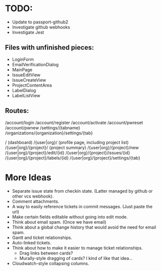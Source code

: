 # TODO:

* Update to passport-github2
* Investigate github webhooks
* Investigate Jest

## Files with unfinished pieces:
* LoginForm
* EmailVerificationDialog
* MainPage
* IssueEditView
* IssueCreateView
* ProjectContentArea
* LabelDialog
* LabelListView

## Routes:

/account/login
/account/register
/account/activate
/account/pwreset
/account/pwnew
/settings/{tabname}
/organizations/{organization}/settings/{tab}

/ (dashboard)
/{user|org}/ (profile page, including project list)
/{user|org}/{project}/ (project summary)
/{user|org}/{project}/new
/{user|org}/{project}/edit/{id}
/{user|org}/{project}/issues/{id}
/{user|org}/{project}/labels/{id}
/{user|org}/{project}/settings/{tab}

# More Ideas

* Separate issue state from checkin state. (Latter managed by github or other vcs webhook).
* Comment attachments.
* A way to easily reference tickets in commit messages. (Just paste the url)
* Make certain fields editable without going into edit mode.
* Think about email spam. (Once we have email)
* Think about a global change history that would avoid the need for email spam.
* Gantt and ticket relationships.
* Auto-linked tickets.
* Think about how to make it easier to manage ticket relationships.
  * Drag links between cards?
  * Murally-style dragging of cards?  I kind of like that idea...
* Cloudwatch-style collapsing columns.
